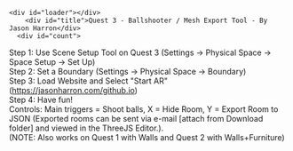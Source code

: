 <!DOCTYPE html>
<html lang="en">
	<head>
		<meta charset="utf-8">
		<title>Mesh Export Tool</title>
    	<meta charset="utf-8">
	<meta name="viewport" content="width=device-width, initial-scale=1.0, user-scalable=no">
	<meta name="mobile-web-app-capable" content="yes">
    <meta name="apple-mobile-web-app-capable" content="yes">
	<link type="text/css" rel="stylesheet" href="style.css">
		<style>
			body { margin: 0; }
		</style>
	</head>
	<body>
    <section id="loading-screen">

	<div id="loader"></div>
        <div id="title">Quest 3 - Ballshooter / Mesh Export Tool - By Jason Harron</div>
      <div id="count">
Step 1: Use Scene Setup Tool on Quest 3
(Settings -> Physical Space -> Space Setup -> Set Up)<br>
Step 2: Set a Boundary
(Settings -> Physical Space -> Boundary)<br>
Step 3: Load Website and Select "Start AR"
(https://jasonharron.com/github.io)<br>
Step 4: Have fun!<br>
Controls: Main triggers = Shoot balls, X = Hide Room, Y = Export Room to JSON
(Exported rooms can be sent via e-mail [attach from Download folder] and viewed in the ThreeJS Editor.).<br>
(NOTE: Also works on Quest 1 with Walls and Quest 2 with Walls+Furniture)
</div>
</section>
    <script type="importmap">
      {
        "imports": {
          "three": "https://unpkg.com/three@0.155.0/build/three.module.js",
          "three/addons/": "https://unpkg.com/three@0.155.0/examples/jsm/"
        }
      }
    </script>
        <script>
if (location.protocol != 'https:')
{
 location.href = 'https:' + window.location.href.substring(window.location.protocol.length);
}
</script>
    <script type="module" src="client.js"></script>
	</body>
</html>